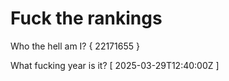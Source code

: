 # Fuck the rankings

Who the hell am I?
{ 22171655 }

What fucking year is it?
[ 2025-03-29T12:40:00Z ]
